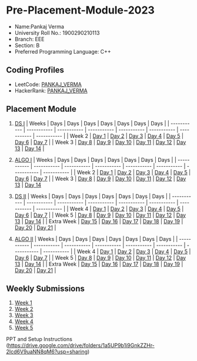# Pre-Placement-Module-2023

- Name:Pankaj Verma 
- University Roll No.: 1900290210113
- Branch: EEE
- Section: B
- Preferred Programming Language: C++

## Coding Profiles
- LeetCode: [PANKAJ_VERMA](https://leetcode.com/pankaj2001/)
- HackerRank: [PANKAJ_VERMA](https://www.hackerrank.com/pnakaj20011)

## Placement Module
1. [DS I](https://github.com/Pankaj99spn242001/Pre-Placement-Module-2023/tree/main/DS%20I)
    | Weeks | Days | Days | Days | Days | Days | Days | Days |
    | ----------- | ----------- | ----------- | ----------- | ----------- | ----------- | ----------- | ----------- | 
    | Week 2 | [Day 1](https://github.com/Pankaj99spn242001/Pre-Placement-Module-2023/tree/main/DS%20I/Day%201) | [Day 2](https://github.com/Pankaj99spn242001/Pre-Placement-Module-2023/tree/main/DS%20I/Day%202) | [Day 3](https://github.com/Pankaj99spn242001/Pre-Placement-Module-2023/tree/main/DS%20I/Day%203) | [Day 4](https://github.com/Pankaj99spn242001/Pre-Placement-Module-2023/tree/main/DS%20I/Day%204) | [Day 5](https://github.com/Pankaj99spn242001/Pre-Placement-Module-2023/tree/main/DS%20I/Day%205) | [Day 6](https://github.com/Pankaj99spn242001/Pre-Placement-Module-2023/tree/main/DS%20I/Day%206) | [Day 7](https://github.com/Pankaj99spn242001/Pre-Placement-Module-2023/tree/main/DS%20I/Day%207) |
    | Week 3 | [Day 8](https://github.com/Pankaj99spn242001/Pre-Placement-Module-2023/tree/main/DS%20I/Day%208) | [Day 9](https://github.com/Pankaj99spn242001/Pre-Placement-Module-2023/tree/main/DS%20I/Day%209) | [Day 10](https://github.com/Pankaj99spn242001/Pre-Placement-Module-2023/tree/main/DS%20I/Day%2010) | [Day 11](https://github.com/Pankaj99spn242001/Pre-Placement-Module-2023/tree/main/DS%20I/Day%2011) | [Day 12](https://github.com/Pankaj99spn242001/Pre-Placement-Module-2023/tree/main/DS%20I/Day%2012) | [Day 13](https://github.com/Pankaj99spn242001/Pre-Placement-Module-2023/tree/main/DS%20I/Day%2013) | [Day 14](https://github.com/Pankaj99spn242001/Pre-Placement-Module-2023/tree/main/DS%20I/Day%2014) |
    
2. [ALGO I](https://github.com/Pankaj99spn242001/Pre-Placement-Module-2023/tree/main/ALGO%20I)
    | Weeks | Days | Days | Days | Days | Days | Days | Days |
    | ----------- | ----------- | ----------- | ----------- | ----------- | ----------- | ----------- | ----------- |
    | Week 2 | [Day 1](https://github.com/Pankaj99spn242001/Pre-Placement-Module-2023/tree/main/ALGO%20I/Day%201) | [Day 2](https://github.com/Pankaj99spn242001/Pre-Placement-Module-2023/tree/main/ALGO%20I/Day%202) | [Day 3](https://github.com/Pankaj99spn242001/Pre-Placement-Module-2023/tree/main/ALGO%20I/Day%203) | [Day 4](https://github.com/Pankaj99spn242001/Pre-Placement-Module-2023/tree/main/ALGO%20I/Day%204) | [Day 5](https://github.com/Pankaj99spn242001/Pre-Placement-Module-2023/tree/main/ALGO%20I/Day%205) | [Day 6](https://github.com/Pankaj99spn242001/Pre-Placement-Module-2023/tree/main/ALGO%20I/Day%206) | [Day 7](https://github.com/Pankaj99spn242001/Pre-Placement-Module-2023/tree/main/ALGO%20I/Day%207) |
    | Week 3 | [Day 8](https://github.com/Pankaj99spn242001/Pre-Placement-Module-2023/tree/main/ALGO%20I/Day%208) | [Day 9](https://github.com/Pankaj99spn242001/Pre-Placement-Module-2023/tree/main/ALGO%20I/Day%209) | [Day 10](https://github.com/Pankaj99spn242001/Pre-Placement-Module-2023/tree/main/ALGO%20I/Day%2010) | [Day 11](https://github.com/Pankaj99spn242001/Pre-Placement-Module-2023/tree/main/ALGO%20I/Day%2011) | [Day 12](https://github.com/Pankaj99spn242001/Pre-Placement-Module-2023/tree/main/ALGO%20I/Day%2012) | [Day 13](https://github.com/Pankaj99spn242001/Pre-Placement-Module-2023/tree/main/ALGO%20I/Day%2013) | [Day 14](https://github.com/Pankaj99spn242001/Pre-Placement-Module-2023/tree/main/ALGO%20I/Day%2014)  
    
3. [DS II](https://github.com/Pankaj99spn242001/Pre-Placement-Module-2023/tree/main/DS%20II)
    | Weeks | Days | Days | Days | Days | Days | Days | Days |
    | ----------- | ----------- | ----------- | ----------- | ----------- | ----------- | ----------- | ----------- |
    | Week 4 | [Day 1](https://github.com/Pankaj99spn242001/Pre-Placement-Module-2023/tree/main/DS%20II/Day%201) | [Day 2](https://github.com/Pankaj99spn242001/Pre-Placement-Module-2023/tree/main/DS%20II/Day%202) | [Day 3](https://github.com/Pankaj99spn242001/Pre-Placement-Module-2023/tree/main/DS%20II/Day%203) | [Day 4](https://github.com/Pankaj99spn242001/Pre-Placement-Module-2023/tree/main/DS%20II/Day%204) | [Day 5](https://github.com/Pankaj99spn242001/Pre-Placement-Module-2023/tree/main/DS%20II/Day%205) | [Day 6](https://github.com/Pankaj99spn242001/Pre-Placement-Module-2023/tree/main/DS%20II/Day%206) | [Day 7](https://github.com/Pankaj99spn242001/Pre-Placement-Module-2023/tree/main/DS%20II/Day%207) | 
    | Week 5 | [Day 8](https://github.com/Pankaj99spn242001/Pre-Placement-Module-2023/tree/main/DS%20II/Day%208) | [Day 9](https://github.com/Pankaj99spn242001/Pre-Placement-Module-2023/tree/main/DS%20II/Day%209) | [Day 10](https://github.com/Pankaj99spn242001/Pre-Placement-Module-2023/tree/main/DS%20II/Day%2010) | [Day 11](https://github.com/Pankaj99spn242001/Pre-Placement-Module-2023/tree/main/DS%20II/Day%2011) | [Day 12](https://github.com/Pankaj99spn242001/Pre-Placement-Module-2023/tree/main/DS%20II/Day%2012) | [Day 13](https://github.com/Pankaj99spn242001/Pre-Placement-Module-2023/tree/main/DS%20II/Day%2013) | [Day 14](https://github.com/Pankaj99spn242001/Pre-Placement-Module-2023/tree/main/DS%20II/Day%2014) |
    | Extra Week | [Day 15](https://github.com/Pankaj99spn242001/Pre-Placement-Module-2023/tree/main/DS%20II/Day%2015) | [Day 16](https://github.com/Pankaj99spn242001/Pre-Placement-Module-2023/tree/main/DS%20II/Day%2016) | [Day 17](https://github.com/Pankaj99spn242001/Pre-Placement-Module-2023/tree/main/DS%20II/Day%2017) | [Day 18](https://github.com/Pankaj99spn242001/Pre-Placement-Module-2023/tree/main/DS%20II/Day%2018) | [Day 19](https://github.com/Pankaj99spn242001/Pre-Placement-Module-2023/tree/main/DS%20II/Day%2019) | [Day 20](https://github.com/Pankaj99spn242001/Pre-Placement-Module-2023/tree/main/DS%20II/Day%2020) | [Day 21](https://github.com/Pankaj99spn242001/Pre-Placement-Module-2023/tree/main/DS%20II/Day%2021) |
    
4. [ALGO II](https://github.com/Pankaj99spn242001/Pre-Placement-Module-2023/tree/main/ALGO%20II)
    | Weeks | Days | Days | Days | Days | Days | Days | Days |
    | ----------- | ----------- | ----------- | ----------- | ----------- | ----------- | ----------- | ----------- |
    | Week 4 | [Day 1](https://github.com/Pankaj99spn242001/Pre-Placement-Module-2023/tree/main/ALGO%20II/Day%201) | [Day 2](https://github.com/Pankaj99spn242001/Pre-Placement-Module-2023/tree/main/ALGO%20II/Day%202) | [Day 3](https://github.com/Pankaj99spn242001/Pre-Placement-Module-2023/tree/main/ALGO%20II/Day%203) | [Day 4](https://github.com/Pankaj99spn242001/Pre-Placement-Module-2023/tree/main/ALGO%20II/Day%204) | [Day 5](https://github.com/Pankaj99spn242001/Pre-Placement-Module-2023/tree/main/ALGO%20II/Day%205) | [Day 6](https://github.com/Pankaj99spn242001/Pre-Placement-Module-2023/tree/main/ALGO%20II/Day%206) | [Day 7](https://github.com/Pankaj99spn242001/Pre-Placement-Module-2023/tree/main/ALGO%20II/Day%207) |
    | Week 5 | [Day 8](https://github.com/Pankaj99spn242001/Pre-Placement-Module-2023/tree/main/ALGO%20II/Day%208) | [Day 9](https://github.com/Pankaj99spn242001/Pre-Placement-Module-2023/tree/main/ALGO%20II/Day%209) | [Day 10](https://github.com/Pankaj99spn242001/Pre-Placement-Module-2023/tree/main/ALGO%20II/Day%2010) | [Day 11](https://github.com/Pankaj99spn242001/Pre-Placement-Module-2023/tree/main/ALGO%20II/Day%2011) | [Day 12](https://github.com/Pankaj99spn242001/Pre-Placement-Module-2023/tree/main/ALGO%20II/Day%2012) | [Day 13](https://github.com/Pankaj99spn242001/Pre-Placement-Module-2023/tree/main/ALGO%20II/Day%2013) | [Day 14](https://github.com/Pankaj99spn242001/Pre-Placement-Module-2023/tree/main/ALGO%20II/Day%2014) |
    | Extra Week | [Day 15](https://github.com/Pankaj99spn242001/Pre-Placement-Module-2023/tree/main/ALGO%20II/Day%2015) | [Day 16](https://github.com/Pankaj99spn242001/Pre-Placement-Module-2023/tree/main/ALGO%20II/Day%2016) | [Day 17](https://github.com/Pankaj99spn242001/Pre-Placement-Module-2023/tree/main/ALGO%20II/Day%2017) | [Day 18](https://github.com/Pankaj99spn242001/Pre-Placement-Module-2023/tree/main/ALGO%20II/Day%2018) | [Day 19](https://github.com/Pankaj99spn242001/Pre-Placement-Module-2023/tree/main/ALGO%20II/Day%2019) | [Day 20](https://github.com/Pankaj99spn242001/Pre-Placement-Module-2023/tree/main/ALGO%20II/Day%2020) | [Day 21](https://github.com/Pankaj99spn242001/Pre-Placement-Module-2023/tree/main/ALGO%20II/Day%2021) |

## Weekly Submissions
1. [Week 1](https://github.com/Pankaj99spn242001/Pre-Placement-Module-2023/tree/main/Weekly%20Submissions/Week%201)
2. [Week 2](https://github.com/Pankaj99spn242001/Pre-Placement-Module-2023/tree/main/Weekly%20Submissions/Week%202)
3. [Week 3](https://github.com/Pankaj99spn242001/Pre-Placement-Module-2023/tree/main/Weekly%20Submissions/Week%203)
4. [Week 4](https://github.com/Pankaj99spn242001/Pre-Placement-Module-2023/tree/main/Weekly%20Submissions/Week%204)
5. [Week 5](https://github.com/Pankaj99spn242001/Pre-Placement-Module-2023/tree/main/Weekly%20Submissions/Week%205)


PPT and Setup Instructions    
(https://drive.google.com/drive/folders/1a5UP9b1i9GnkZZHr-2Icd6V9uaNN8qM6?usp=sharing)
